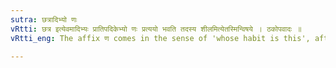 ```yaml
---
sutra: छत्रादिभ्यो णः
vRtti: छत्र इत्येवमादिभ्यः प्रातिपदिकेभ्यो णः प्रत्ययो भवति तदस्य शीलमित्येतस्मिन्विषये । ठकोपवादः ॥
vRtti_eng: The affix ण comes in the sense of 'whose habit is this', after the words '_chhatra_ &c'.

---
```

